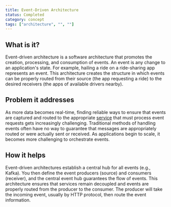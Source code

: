 ```yaml
---
title: Event-Driven Architecture
status: Completed
category: concept
tags: ["architecture", "", ""]
---
```


## What is it?

Event-driven architecture is a software architecture that promotes the creation, processing, and consumption of events.
An event is any change to an application's state.
For example, hailing a ride on a ride-sharing app represents an event.
This architecture creates the structure in which events can be properly routed from their source (the app requesting a ride) to the desired receivers (the apps of available drivers nearby).

## Problem it addresses

As more data becomes real-time, finding reliable ways to ensure that events are captured and routed to the appropriate [service](/service/) that must process event requests gets increasingly challenging.
Traditional methods of handling events often have no way to guarantee that messages are appropriately routed or were actually sent or received.
As applications begin to scale, it becomes more challenging to orchestrate events.

## How it helps

Event-driven architectures establish a central hub for all events (e.g., Kafka).
You then define the event producers (source) and consumers (receiver), and the central event hub guarantees the flow of events.
This architecture ensures that services remain decoupled and events are properly routed from the producer to the consumer.
The producer will take the incoming event, usually by HTTP protocol, then route the event information.
